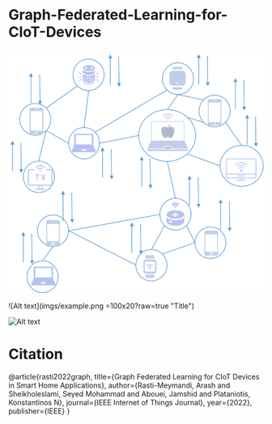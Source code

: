 # Graph-Federated-Learning-for-CIoT-Devices

![Alt text](imgs/graph_ex.png?raw=true "Title")

![Alt text](imgs/example.png =100x20?raw=true "Title")

![Alt text](imgs/fig4.png?raw=true "Title")
# Citation

@article{rasti2022graph,
  title={Graph Federated Learning for CIoT Devices in Smart Home Applications},
  author={Rasti-Meymandi, Arash and Sheikholeslami, Seyed Mohammad and Abouei, Jamshid and Plataniotis, Konstantinos N},
  journal={IEEE Internet of Things Journal},
  year={2022},
  publisher={IEEE}
}
